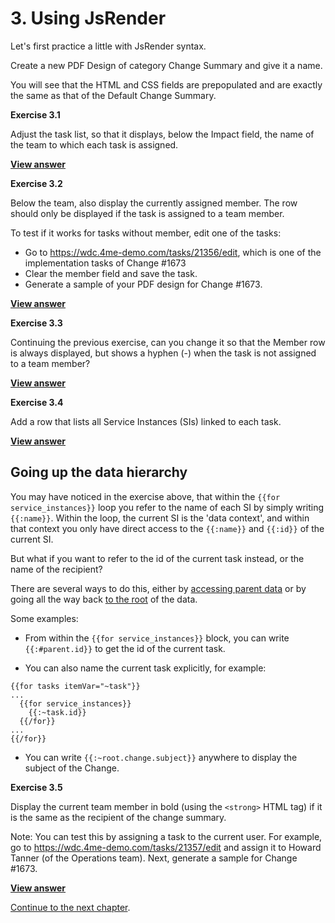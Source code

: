 # 3. Using JsRender

Let's first practice a little with JsRender syntax.

Create a new PDF Design of category Change Summary and give it a name.

You will see that the HTML and CSS fields are prepopulated and are exactly the same as that of the Default Change Summary.

**Exercise 3.1**

Adjust the task list, so that it displays, below the Impact field, the name of the team to which each task is assigned.

[**View answer**](answers/answer-3.1.md)

**Exercise 3.2**

Below the team, also display the currently assigned member.
The row should only be displayed if the task is assigned to a team member.

To test if it works for tasks without member, edit one of the tasks:

* Go to https://wdc.4me-demo.com/tasks/21356/edit, which is one of the implementation tasks of Change #1673
* Clear the member field and save the task.
* Generate a sample of your PDF design for Change #1673.

[**View answer**](answers/answer-3.2.md)

**Exercise 3.3**

Continuing the previous exercise, can you change it so that the Member row is always displayed, but shows a hyphen (-)
when the task is not assigned to a team member?

[**View answer**](answers/answer-3.3.md)

**Exercise 3.4**

Add a row that lists all Service Instances (SIs) linked to each task.

[**View answer**](answers/answer-3.4.md)

## Going up the data hierarchy

You may have noticed in the exercise above, that within the `{{for service_instances}}` loop you refer to the name of each SI
by simply writing `{{:name}}`. Within the loop, the current SI is the 'data context', 
and within that context you only have direct access to the `{{:name}}` and `{{:id}}` of the current SI.

But what if you want to refer to the id of the current task instead, or the name of the recipient?  

There are several ways to do this, either by [accessing parent data](http://www.jsviews.com/#parentdata) or by going
all the way back [to the root](http://www.jsviews.com/#contextualparams@root) of the data.

Some examples:

* From within the `{{for service_instances}}` block, you can write `{{:#parent.id}}` to get the id of the current task.

* You can also name the current task explicitly, for example:

```
{{for tasks itemVar="~task"}}
...
  {{for service_instances}}
    {{:~task.id}}
  {{/for}}
...
{{/for}}
```

* You can write `{{:~root.change.subject}}` anywhere to display the subject of the Change.

**Exercise 3.5**

Display the current team member in bold (using the `<strong>` HTML tag) if it is the same as the recipient of the change summary.

Note: You can test this by assigning a task to the current user. For example, go to https://wdc.4me-demo.com/tasks/21357/edit
and assign it to Howard Tanner (of the Operations team). Next, generate a sample for Change #1673.

[**View answer**](answers/answer-3.5.md)

[Continue to the next chapter](4-the-printed-page.md).
